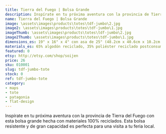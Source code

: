 ```yaml
---
title: Tierra del Fuego | Bolsa Grande
description: Inspírate en tu próxima aventura con la provincia de Tierra del Fuego con esta bolsa grande hecha con materiales 100% reciclados.
name: Tierra del Fuego | Bolsa Grande
image: \assets\images\products\totes\tdf-jumbo\2.jpg
image2: \assets\images\products\totes\tdf-jumbo\1.jpg
imageThumb: \assets\images\products\totes\tdf-jumbo\2.jpg
image2Thumb: \assets\images\products\totes\tdf-jumbo\1.jpg
dimensions_es: 19" x 16" x 4" con asa de 25" (48.2cm x 40.6cm x 10.2cm con asa de 63.5cm)
materials_es: 65% algodón reciclado, 35% poliéster reciclado postconsumo certificado
featured: 0
etsy: http://etsy.com/shop/soijen
price: 26
sku: 010001
slug: tdf-jumbo-tote
stock: 0
ref: tdf-jumbo-tote
category:
- maps
- tote
- patagonia
- flat-design
---
```

Inspírate en tu próxima aventura con la provincia de Tierra del Fuego con esta bolsa grande hecha con materiales 100% reciclados. Esta bolsa resistente y de gran capacidad es perfecta para una visita a tu feria local.
